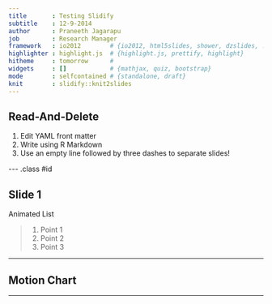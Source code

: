 ```yaml
---
title       : Testing Slidify
subtitle    : 12-9-2014
author      : Praneeth Jagarapu
job         : Research Manager
framework   : io2012        # {io2012, html5slides, shower, dzslides, ...}
highlighter : highlight.js  # {highlight.js, prettify, highlight}
hitheme     : tomorrow      # 
widgets     : []            # {mathjax, quiz, bootstrap}
mode        : selfcontained # {standalone, draft}
knit        : slidify::knit2slides
---
```


## Read-And-Delete

1. Edit YAML front matter
2. Write using R Markdown
3. Use an empty line followed by three dashes to separate slides!

--- .class #id 

## Slide 1

Animated List 

> 1. Point 1
> 2. Point 2
> 3. Point 3

---

## Motion Chart



---



